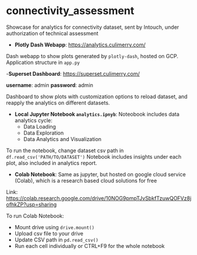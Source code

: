 # connectivity_assessment
Showcase for analytics for connectivity dataset, sent by Intouch, under authorization of technical assessment

- **Plotly Dash Webapp**: https://analytics.culimerry.com/

Dash webapp to show plots generated by ```plotly-dash```, hosted on GCP.
Application structure in ```app.py```

-**Superset Dashboard**: https://superset.culimerry.com/

**username**: admin
**password**: admin

Dashboard to show plots with customization options to reload dataset, and reapply the analytics on different datasets.

- **Local Jupyter Notebook ```analytics.ipnyb```**:
Noteobook includes data analytics cycle: 
  - Data Loading
  - Data Exploration
  - Data Analytics and Visualization
  
To run the notebook, change dataset csv path in ```df.read_csv('PATH/TO/DATASET')```
Notebook includes insights under each plot, also included in analytics report.

- **Colab Notebook**:
Same as jupyter, but hosted on google cloud service (Colab), which is a research based cloud solutions for free

Link: https://colab.research.google.com/drive/10NOG9pmpTJvSbkfTzuwQOFVz8jofhkZP?usp=sharing

To run Colab Notebook: 
  - Mount drive using ```drive.mount()```
  - Upload csv file to your drive
  - Update CSV path in ```pd.read_csv()``` 
  - Run each cell individually or CTRL+F9 for the whole notebook
